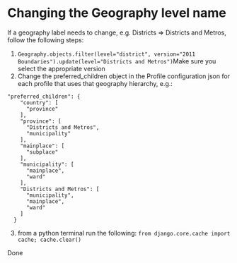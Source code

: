 # Changing the Geography level name

If a geography label needs to change, e.g. Districts =&gt; Districts and Metros, follow the following steps:

1. `Geography.objects.filter(level="district", version="2011 Boundaries").update(level="Districts and Metros")`Make sure you select the appropriate version
2. Change the preferred\_children object in the Profile configuration json for each profile that uses that geography hierarchy, e.g.:

```text
"preferred_children": {
    "country": [
      "province"
    ],
    "province": [
      "Districts and Metros",
      "municipality"
    ],
    "mainplace": [
      "subplace"
    ],
    "municipality": [
      "mainplace",
      "ward"
    ],
    "Districts and Metros": [
      "municipality",
      "mainplace",
      "ward"
    ]
  }
```

3. from a python terminal run the following: `from django.core.cache import cache; cache.clear()`

Done

